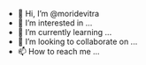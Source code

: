 - 👋 Hi, I’m @moridevitra
- 👀 I’m interested in ...
- 🌱 I’m currently learning ...
- 💞️ I’m looking to collaborate on ...
- 📫 How to reach me ...

<!---
moridevitra/moridevitra is a ✨ special ✨ repository because its `README.md` (this file) appears on your GitHub profile.
You can click the Preview link to take a look at your changes.
--->
